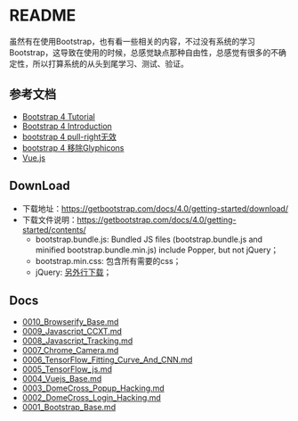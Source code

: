 # README

虽然有在使用Bootstrap，也有看一些相关的内容，不过没有系统的学习Bootstrap，这导致在使用的时候，总感觉缺点那种自由性，总感觉有很多的不确定性，所以打算系统的从头到尾学习、测试、验证。

## 参考文档

* [Bootstrap 4 Tutorial](https://www.w3schools.com/bootstrap4/default.asp)
* [Bootstrap 4 Introduction](https://getbootstrap.com/docs/4.0/getting-started/introduction/)
* [bootstrap 4 pull-right无效](http://www.cnblogs.com/zengjfgit/p/8945925.html)
* [bootstrap 4 移除Glyphicons](http://www.cnblogs.com/zengjfgit/p/8949532.html)
* [Vue.js](https://cn.vuejs.org/index.html)

## DownLoad

* 下载地址：https://getbootstrap.com/docs/4.0/getting-started/download/
* 下载文件说明：https://getbootstrap.com/docs/4.0/getting-started/contents/
  * bootstrap.bundle.js: Bundled JS files (bootstrap.bundle.js and minified bootstrap.bundle.min.js) include Popper, but not jQuery；
  * bootstrap.min.css: 包含所有需要的css；
  * jQuery: [另外行下载](https://code.jquery.com/jquery-3.3.1.min.js)；

## Docs

* [0010_Browserify_Base.md](./docs/0010_Browserify_Base.md)
* [0009_Javascript_CCXT.md](./docs/0009_Javascript_CCXT.md)
* [0008_Javascript_Tracking.md](./docs/0008_Javascript_Tracking.md)
* [0007_Chrome_Camera.md](./docs/0007_Chrome_Camera.md)
* [0006_TensorFlow_Fitting_Curve_And_CNN.md](./docs/0006_TensorFlow_Fitting_Curve_And_CNN.md)
* [0005_TensorFlow_js.md](./docs/0005_TensorFlow_js.md)
* [0004_Vuejs_Base.md](./docs/0004_Vuejs_Base.md)
* [0003_DomeCross_Popup_Hacking.md](./docs/0003_DomeCross_Popup_Hacking.md)
* [0002_DomeCross_Login_Hacking.md](./docs/0002_DomeCross_Login_Hacking.md)
* [0001_Bootstrap_Base.md](./docs/0001_Bootstrap_Base.md)
